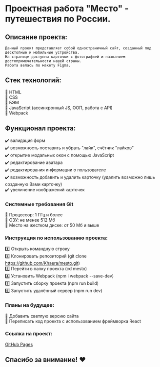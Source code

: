 # Проектная работа "Место" - путешествия по России.

## Описание проекта:
    Данный проект представляет собой одностраничный сайт, созданный под десктопные и мобильные устройства.
    На странице доступны карточки с фотографией и названием достопримечательности нашей страны.
    Работа велась по макету Figma.
    
## Стек технологий:
:red_circle: HTML    
:red_circle: CSS    
:red_circle: БЭМ    
:red_circle: JavaScript (ассинхронный JS, ООП, работа с API)    
:red_circle: Webpack

## Функционал проекта:
:heavy_check_mark: валидация форм    
:heavy_check_mark: возможность поставить и убрать "лайк", счётчик "лайков"    
:heavy_check_mark: открытие модальных окон с помощью JavaScript    
:heavy_check_mark: редактирование аватара    
:heavy_check_mark: редактирования информации о пользователе    
:heavy_check_mark: возможность добавить и удалить карточку (удалить возможно лишь созданную Вами карточку)    
:heavy_check_mark: увеличение изображений карточек

### Системные требования Git
:red_circle: Процессор: 1 ГГц и более    
:red_circle: ОЗУ: не менее 512 Мб    
:red_circle: Место на жестком диске: от 50 Мб и выше

### Инструкция по использованию проекта:
:one: Открыть командную строку    
:two: Клонировать репозиторий (git clone https://github.com/Khaera/mesto.git)    
:three: Перейти в папку проекта (cd mesto)    
:four: Установить Webpack (npm i webpack --save-dev)    
:five: Запустить сборку проекта (npm run build)    
:six: Запустить удалённый сервер (npm run dev)    

### Планы на будущее:
:black_square_button: Добавить светлую версию сайта    
:black_square_button: Переписать код проекта с использованием фреймворка React

### Ссылка на проект:
[GitHub Pages](https://khaera.github.io/mesto/)

## Спасибо за внимание! :heart:
